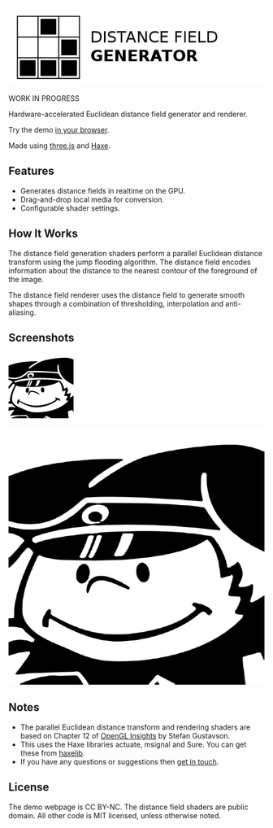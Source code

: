 ![Project logo](screenshots/webgl_distance_fields_logo.png?raw=true "WebGL Distance Fields Logo")

WORK IN PROGRESS

Hardware-accelerated Euclidean distance field generator and renderer.

Try the demo [in your browser](http://www.samcodes.co.uk/project/webgl-distance-fields/).

Made using [three.js](http://threejs.org/) and [Haxe](http://haxe.org/).

## Features ##
* Generates distance fields in realtime on the GPU.
* Drag-and-drop local media for conversion.
* Configurable shader settings.

## How It Works ##

The distance field generation shaders perform a parallel Euclidean distance transform using the jump flooding algorithm. The distance field encodes information about the distance to the nearest contour of the foreground of the image.

The distance field renderer uses the distance field to generate smooth shapes through a combination of thresholding, interpolation and anti-aliasing.

## Screenshots ##

![Screenshot](screenshots/screenshot1.png?raw=true "WebGL Distance Fields Screenshot 1")

![Screenshot](screenshots/screenshot2.png?raw=true "WebGL Distance Fields Screenshot 2")

## Notes ##
* The parallel Euclidean distance transform and rendering shaders are based on Chapter 12 of [OpenGL Insights](http://openglinsights.com/) by Stefan Gustavson.
* This uses the Haxe libraries actuate, msignal and Sure. You can get these from [haxelib](http://lib.haxe.org/).
* If you have any questions or suggestions then [get in touch](http://samcodes.co.uk/contact).

## License ##
The demo webpage is CC BY-NC. The distance field shaders are public domain. All other code is MIT licensed, unless otherwise noted.